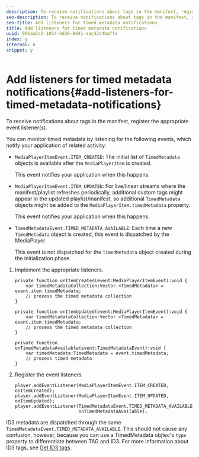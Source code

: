```yaml
---
description: To receive notifications about tags in the manifest, register the appropriate event listener(s).
seo-description: To receive notifications about tags in the manifest, register the appropriate event listener(s).
seo-title: Add listeners for timed metadata notifications
title: Add listeners for timed metadata notifications
uuid: 901aa5c2-1054-4d36-8d41-aac42d4baffe
index: y
internal: n
snippet: y
---
```


# Add listeners for timed metadata notifications{#add-listeners-for-timed-metadata-notifications}

To receive notifications about tags in the manifest, register the appropriate event listener(s).

You can monitor timed metadata by listening for the following events, which notify your application of related activity:

* `MediaPlayerItemEvent.ITEM_CREATED`: The initial list of `TimedMetadata` objects is available after the `MediaPlayerItem` is created.

  This event notifies your application when this happens. 

* `MediaPlayerItemEvent.ITEM_UPDATED`: For live/linear streams where the manifest/playlist refreshes periodically, additional custom tags might appear in the updated playlist/manifest, so additional `TimedMetadata` objects might be added to the `MediaPlayerItem.timedMetadata` property.

  This event notifies your application when this happens. 

* `TimedMetadataEvent.TIMED_METADATA_AVAILABLE`: Each time a new `TimedMetadata` object is created, this event is dispatched by the MediaPlayer.

  This event is not dispatched for the `TimedMetadata` object created during the initialization phase.

1. Implement the appropriate listeners.

   ```
   private function onItemCreated(event:MediaPlayerItemEvent):void { 
       var timedMetadataCollection:Vector.<TimedMetadata> = event.item.timedMetadata; 
       // process the timed metadata collection 
   } 
         
   private function onItemUpdated(event:MediaPlayerItemEvent):void { 
       var timedMetadataCollection:Vector.<TimedMetadata> = event.item.timedMetadata; 
       // process the timed metadata collection 
   } 
         
   private function onTimedMetadataAvailable(event:TimedMetadataEvent):void { 
       var timedMetadata:TimedMetadata = event.timedMetadata; 
       // process timed metadata 
   }
   ```

1. Register the event listeners.

   ```
   player.addEventListener(MediaPlayerItemEvent.ITEM_CREATED, onItemCreated); 
   player.addEventListener(MediaPlayerItemEvent.ITEM_UPDATED, onItemUpdated); 
   player.addEventListener(TimedMetadataEvent.TIMED_METADATA_AVAILABLE,  
                           onTimedMetadataAvailable);
   ```

ID3 metadata are dispatched through the same `TimedMetadataEvent.TIMED_METADATA_AVAILABLE`. This should not cause any confusion, however, because you can use a TimedMetadata objtec's `type` property to differentiate between TAG and ID3. For more information about ID3 tags, see [Get ID3 tags](../../r-psdk-dhls-1.4-notification-system/notification-system/t-psdk-dhls-1.4-id3-metadata-retrieve.md).

